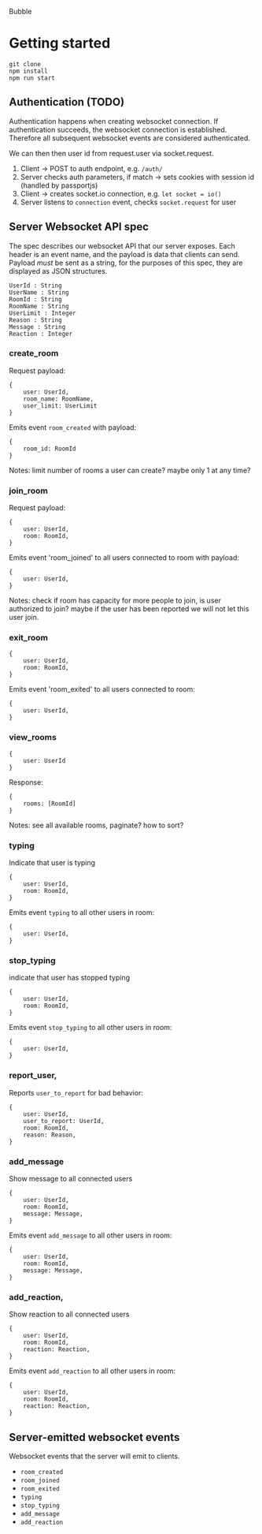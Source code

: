 Bubble

# Getting started

```
git clone
npm install
npm run start
```

## Authentication (TODO)

Authentication happens when creating websocket connection.
If authentication succeeds, the websocket connection is established.
Therefore all subsequent websocket events are considered authenticated.

We can then then user id from request.user via socket.request.

1. Client -> POST to auth endpoint, e.g. `/auth/`
1. Server checks auth parameters, if match -> sets cookies with session id (handled by passportjs)
1. Client -> creates socket.io connection, e.g. `let socket = io()`
1. Server listens to `connection` event, checks `socket.request` for user

## Server Websocket API spec

The spec describes our websocket API that our server exposes.
Each header is an event name, and the payload is data that clients can send.
Payload *must* be sent as a string, for the purposes of this spec,
they are displayed as JSON structures.

```
UserId : String
UserName : String
RoomId : String
RoomName : String
UserLimit : Integer
Reason : String
Message : String
Reaction : Integer
```

### create_room

Request payload:

```
{
    user: UserId,
    room_name: RoomName,
    user_limit: UserLimit
}
```

Emits event `room_created` with payload:

```
{
    room_id: RoomId
}
```

Notes: limit number of rooms a user can create? maybe only 1 at any time?

### join_room

Request payload:

```
{
    user: UserId,
    room: RoomId,
}
```

Emits event 'room_joined' to all users connected to room with payload:

```
{
    user: UserId,
}
```

Notes: check if room has capacity for more people to join, is user authorized to join? maybe if the user has been reported we will not let this user join.

### exit_room

```
{
    user: UserId,
    room: RoomId,
}
```

Emits event 'room_exited' to all users connected to room:

```
{
    user: UserId,
}
```

### view_rooms

```
{
    user: UserId
}
```

Response:

```
{
    rooms: [RoomId]
}
```

Notes: see all available rooms, paginate? how to sort?

### typing

Indicate that user is typing

```
{
    user: UserId,
    room: RoomId,
}
```

Emits event `typing` to all other users in room:

```
{
    user: UserId,
}
```

### stop_typing

indicate that user has stopped typing

```
{
    user: UserId,
    room: RoomId,
}
```

Emits event `stop_typing` to all other users in room:

```
{
    user: UserId,
}
```

### report_user,

Reports `user_to_report` for bad behavior:

```
{
    user: UserId,
    user_to_report: UserId,
    room: RoomId,
    reason: Reason,
}
```

### add_message

Show message to all connected users

```
{
    user: UserId,
    room: RoomId,
    message: Message,
}
```

Emits event `add_message` to all other users in room:

```
{
    user: UserId,
    room: RoomId,
    message: Message,
}
```


### add_reaction,

Show reaction to all connected users

```
{
    user: UserId,
    room: RoomId,
    reaction: Reaction,
}
```

Emits event `add_reaction` to all other users in room:

```
{
    user: UserId,
    room: RoomId,
    reaction: Reaction,
}
```

## Server-emitted websocket events

Websocket events that the server will emit to clients.

- `room_created`
- `room_joined`
- `room_exited`
- `typing`
- `stop_typing`
- `add_message`
- `add_reaction`
